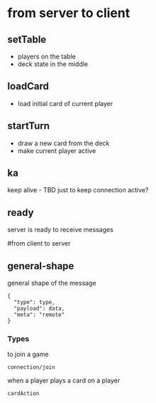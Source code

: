 # from server to client
## setTable
* players on the table
* deck state in the middle

## loadCard
* load initial card of current player

## startTurn
* draw a new card from the deck
* make current player active

## ka
keep alive - TBD just to keep connection active?

## ready
server is ready to receive messages

#from client to server

## general-shape
general shape of the message
```
{
  "type": type,
  "payload": data,
  "meta": "remote"
}
```
### Types
to join a game
```
connection/join
```

when a player plays a card on a player
```
cardAction
```
